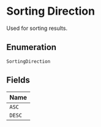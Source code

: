 
# Sorting Direction

Used for sorting results.

## Enumeration

`SortingDirection`

## Fields

| Name |
|  --- |
| `ASC` |
| `DESC` |

